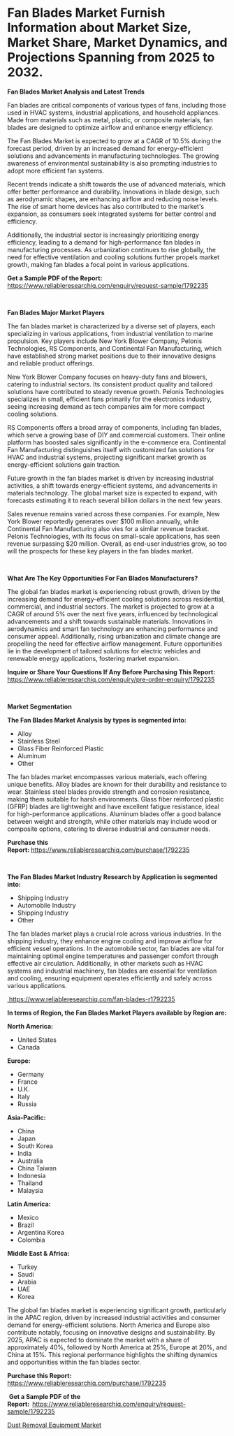 <p><h1>Fan Blades Market Furnish Information about Market Size, Market Share, Market Dynamics, and Projections Spanning from 2025 to 2032.</h1></p><p><strong>Fan Blades Market Analysis and Latest Trends</strong></p>
<p><p>Fan blades are critical components of various types of fans, including those used in HVAC systems, industrial applications, and household appliances. Made from materials such as metal, plastic, or composite materials, fan blades are designed to optimize airflow and enhance energy efficiency.</p><p>The Fan Blades Market is expected to grow at a CAGR of 10.5% during the forecast period, driven by an increased demand for energy-efficient solutions and advancements in manufacturing technologies. The growing awareness of environmental sustainability is also prompting industries to adopt more efficient fan systems. </p><p>Recent trends indicate a shift towards the use of advanced materials, which offer better performance and durability. Innovations in blade design, such as aerodynamic shapes, are enhancing airflow and reducing noise levels. The rise of smart home devices has also contributed to the market's expansion, as consumers seek integrated systems for better control and efficiency.</p><p>Additionally, the industrial sector is increasingly prioritizing energy efficiency, leading to a demand for high-performance fan blades in manufacturing processes. As urbanization continues to rise globally, the need for effective ventilation and cooling solutions further propels market growth, making fan blades a focal point in various applications.</p></p>
<p><strong>Get a Sample PDF of the Report:&nbsp;</strong> <a href="https://www.reliableresearchiq.com/enquiry/request-sample/1792235?utm_campaign=2810&utm_medium=2&utm_source=Github&utm_content=ia&utm_term=10042025&utm_id=fan-blades">https://www.reliableresearchiq.com/enquiry/request-sample/1792235</a></p>
<p>&nbsp;</p>
<p><strong>Fan Blades Major Market Players</strong></p>
<p><p>The fan blades market is characterized by a diverse set of players, each specializing in various applications, from industrial ventilation to marine propulsion. Key players include New York Blower Company, Pelonis Technologies, RS Components, and Continental Fan Manufacturing, which have established strong market positions due to their innovative designs and reliable product offerings.</p><p>New York Blower Company focuses on heavy-duty fans and blowers, catering to industrial sectors. Its consistent product quality and tailored solutions have contributed to steady revenue growth. Pelonis Technologies specializes in small, efficient fans primarily for the electronics industry, seeing increasing demand as tech companies aim for more compact cooling solutions.</p><p>RS Components offers a broad array of components, including fan blades, which serve a growing base of DIY and commercial customers. Their online platform has boosted sales significantly in the e-commerce era. Continental Fan Manufacturing distinguishes itself with customized fan solutions for HVAC and industrial systems, projecting significant market growth as energy-efficient solutions gain traction.</p><p>Future growth in the fan blades market is driven by increasing industrial activities, a shift towards energy-efficient systems, and advancements in materials technology. The global market size is expected to expand, with forecasts estimating it to reach several billion dollars in the next few years.</p><p>Sales revenue remains varied across these companies. For example, New York Blower reportedly generates over $100 million annually, while Continental Fan Manufacturing also vies for a similar revenue bracket. Pelonis Technologies, with its focus on small-scale applications, has seen revenue surpassing $20 million. Overall, as end-user industries grow, so too will the prospects for these key players in the fan blades market.</p></p>
<p>&nbsp;</p>
<p><strong>What Are The Key Opportunities For Fan Blades Manufacturers?</strong></p>
<p><p>The global fan blades market is experiencing robust growth, driven by the increasing demand for energy-efficient cooling solutions across residential, commercial, and industrial sectors. The market is projected to grow at a CAGR of around 5% over the next five years, influenced by technological advancements and a shift towards sustainable materials. Innovations in aerodynamics and smart fan technology are enhancing performance and consumer appeal. Additionally, rising urbanization and climate change are propelling the need for effective airflow management. Future opportunities lie in the development of tailored solutions for electric vehicles and renewable energy applications, fostering market expansion.</p></p>
<p><strong>Inquire or Share Your Questions If Any Before Purchasing This Report:</strong> <a href="https://www.reliableresearchiq.com/enquiry/pre-order-enquiry/1792235?utm_campaign=2810&utm_medium=2&utm_source=Github&utm_content=ia&utm_term=10042025&utm_id=fan-blades">https://www.reliableresearchiq.com/enquiry/pre-order-enquiry/1792235</a></p>
<p>&nbsp;</p>
<p><strong>Market Segmentation</strong></p>
<p><strong>The Fan Blades Market Analysis by types is segmented into:</strong></p>
<p><ul><li>Alloy</li><li>Stainless Steel</li><li>Glass Fiber Reinforced Plastic</li><li>Aluminum</li><li>Other</li></ul></p>
<p><p>The fan blades market encompasses various materials, each offering unique benefits. Alloy blades are known for their durability and resistance to wear. Stainless steel blades provide strength and corrosion resistance, making them suitable for harsh environments. Glass fiber reinforced plastic (GFRP) blades are lightweight and have excellent fatigue resistance, ideal for high-performance applications. Aluminum blades offer a good balance between weight and strength, while other materials may include wood or composite options, catering to diverse industrial and consumer needs.</p></p>
<p><strong>Purchase this Report:&nbsp;</strong><a href="https://www.reliableresearchiq.com/purchase/1792235?utm_campaign=2810&utm_medium=2&utm_source=Github&utm_content=ia&utm_term=10042025&utm_id=fan-blades">https://www.reliableresearchiq.com/purchase/1792235</a></p>
<p>&nbsp;</p>
<p><strong>The Fan Blades Market Industry Research by Application is segmented into:</strong></p>
<p><ul><li>Shipping Industry</li><li>Automobile Industry</li><li>Shipping Industry</li><li>Other</li></ul></p>
<p><p>The fan blades market plays a crucial role across various industries. In the shipping industry, they enhance engine cooling and improve airflow for efficient vessel operations. In the automobile sector, fan blades are vital for maintaining optimal engine temperatures and passenger comfort through effective air circulation. Additionally, in other markets such as HVAC systems and industrial machinery, fan blades are essential for ventilation and cooling, ensuring equipment operates efficiently and safely across various applications.</p></p>
<p><a href="https://www.reliableresearchiq.com/fan-blades-r1792235?utm_campaign=2810&utm_medium=2&utm_source=Github&utm_content=ia&utm_term=10042025&utm_id=fan-blades">&nbsp;https://www.reliableresearchiq.com/fan-blades-r1792235</a></p>
<p><strong>In terms of Region, the Fan Blades Market Players available by Region are:</strong></p>
<p>
    <p> <strong> North America: </strong>
        <ul>
            <li>United States</li>
            <li>Canada</li>
        </ul>
        </p> 
    <p> <strong> Europe: </strong>
        <ul>
            <li>Germany</li>
            <li>France</li>
            <li>U.K.</li>
            <li>Italy</li>
            <li>Russia</li>
        </ul>
        </p> 
    <p> <strong> Asia-Pacific: </strong>
        <ul>
            <li>China</li>
            <li>Japan</li>
            <li>South Korea</li>
            <li>India</li>
            <li>Australia</li>
            <li>China Taiwan</li>
            <li>Indonesia</li>
            <li>Thailand</li>
            <li>Malaysia</li>
        </ul>
        </p> 
    <p> <strong> Latin America: </strong>
        <ul>
            <li>Mexico</li>
            <li>Brazil</li>
            <li>Argentina Korea</li>
            <li>Colombia</li>
        </ul>
        </p> 
    <p> <strong> Middle East & Africa: </strong>
        <ul>
            <li>Turkey</li>
            <li>Saudi</li>
            <li>Arabia</li>
            <li>UAE</li>
            <li>Korea</li>
        </ul>
    </p>
    </p>
<p><p>The global fan blades market is experiencing significant growth, particularly in the APAC region, driven by increased industrial activities and consumer demand for energy-efficient solutions. North America and Europe also contribute notably, focusing on innovative designs and sustainability. By 2025, APAC is expected to dominate the market with a share of approximately 40%, followed by North America at 25%, Europe at 20%, and China at 15%. This regional performance highlights the shifting dynamics and opportunities within the fan blades sector.</p></p>
<p><strong>Purchase this Report: </strong><a href="https://www.reliableresearchiq.com/purchase/1792235?utm_campaign=2810&utm_medium=2&utm_source=Github&utm_content=ia&utm_term=10042025&utm_id=fan-blades">https://www.reliableresearchiq.com/purchase/1792235</a></p>
<p>&nbsp;<strong>Get a Sample PDF of the Report:&nbsp;&nbsp;</strong><a href="https://www.reliableresearchiq.com/enquiry/request-sample/1792235?utm_campaign=2810&utm_medium=2&utm_source=Github&utm_content=ia&utm_term=10042025&utm_id=fan-blades">https://www.reliableresearchiq.com/enquiry/request-sample/1792235</a></p>
<p><strong></strong></p>
<p><p><a href="https://github.com/sungbruington660/Market-Research-Report-List-1/blob/main/dust-removal-equipment-market.md?utm_campaign=2810&utm_medium=2&utm_source=Github&utm_content=ia&utm_term=10042025&utm_id=fan-blades">Dust Removal Equipment Market</a></p></p>